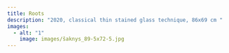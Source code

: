 ```yaml
---
title: Roots
description: "2020, classical thin stained glass technique, 86x69 cm "
images:
  - alt: "1"
    image: images/šaknys_89-5x72-5.jpg
---
```

